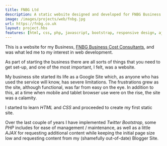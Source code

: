 ```yaml
---
title: FNBG Ltd
description: A static website designed and developed for FNBG Business Cost Consultants in Edinburgh.
image: /images/projects/web/fnbg.jpg
url: https://fnbg.co.uk
layout: project.hbs
features: [html, css, php, javascript, bootstrap, responsive design, ajax]
---
```


This is a website for my Business, <a href="https://fnbg.co.uk" rel="noopener" target="_blank">FNBG Business Cost Consultants</a>, and was what
led me to my interest in web development.

As part of starting the business there are all sorts of things that you need to
get set-up, and one of the most important, I felt, was a website.

My business site started its life as a Google Site which, as anyone who has used
the service will know, has severe limitations. The frustrations grew as the site,
although functional, was far from easy on the eye. In addition to this, at a time
when mobile and tablet browser use were on the rise, the site was a calamity.

I started to learn *HTML* and *CSS* and proceeded to create my first static site.

Over the last couple of years I have implemented *Twitter Bootstrap*, some *PHP*
includes for ease of management / maintenance, as well as a little *AJAX* for
requesting additional content while keeping the initial page size low and
requesting content from my (shamefully out-of-date) Blogger Site.
